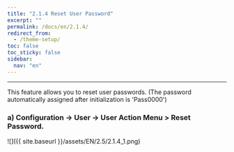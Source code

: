 ```yaml
---
title: "2.1.4 Reset User Password"
excerpt: ""
permalink: /docs/en/2.1.4/
redirect_from:
  - /theme-setup/
toc: false
toc_sticky: false
sidebar:
  nav: "en"
---
```



---
This feature allows you to reset user passwords. \(The password automatically assigned after initialization is 'Pass0000'\)

### a\) Configuration → User → User Action Menu > Reset Password.
![]({{ site.baseurl }}/assets/EN/2.5/2.1.4_1.png)

